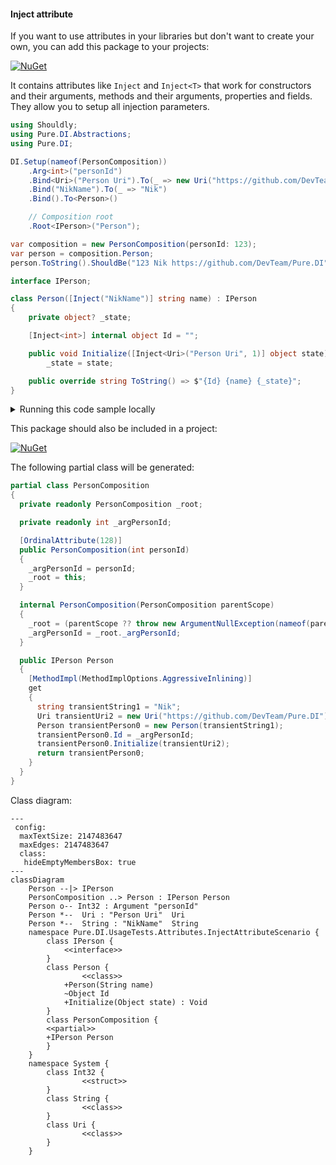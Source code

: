#### Inject attribute

If you want to use attributes in your libraries but don't want to create your own, you can add this package to your projects:

[![NuGet](https://img.shields.io/nuget/v/Pure.DI.Abstractions)](https://www.nuget.org/packages/Pure.DI.Abstractions)

It contains attributes like `Inject` and `Inject<T>` that work for constructors and their arguments, methods and their arguments, properties and fields. They allow you to setup all injection parameters.


```c#
using Shouldly;
using Pure.DI.Abstractions;
using Pure.DI;

DI.Setup(nameof(PersonComposition))
    .Arg<int>("personId")
    .Bind<Uri>("Person Uri").To(_ => new Uri("https://github.com/DevTeam/Pure.DI"))
    .Bind("NikName").To(_ => "Nik")
    .Bind().To<Person>()

    // Composition root
    .Root<IPerson>("Person");

var composition = new PersonComposition(personId: 123);
var person = composition.Person;
person.ToString().ShouldBe("123 Nik https://github.com/DevTeam/Pure.DI");

interface IPerson;

class Person([Inject("NikName")] string name) : IPerson
{
    private object? _state;

    [Inject<int>] internal object Id = "";

    public void Initialize([Inject<Uri>("Person Uri", 1)] object state) =>
        _state = state;

    public override string ToString() => $"{Id} {name} {_state}";
}
```

<details>
<summary>Running this code sample locally</summary>

- Make sure you have the [.NET SDK 9.0](https://dotnet.microsoft.com/en-us/download/dotnet/9.0) or later is installed
```bash
dotnet --list-sdk
```
- Create a net9.0 (or later) console application
```bash
dotnet new console -n Sample
```
- Add references to NuGet packages
  - [Pure.DI](https://www.nuget.org/packages/Pure.DI)
  - [Shouldly](https://www.nuget.org/packages/Shouldly)
  - [Pure.DI.Abstractions](https://www.nuget.org/packages/Pure.DI.Abstractions)
```bash
dotnet add package Pure.DI
dotnet add package Shouldly
dotnet add package Pure.DI.Abstractions
```
- Copy the example code into the _Program.cs_ file

You are ready to run the example 🚀
```bash
dotnet run
```

</details>

This package should also be included in a project:

[![NuGet](https://img.shields.io/nuget/v/Pure.DI)](https://www.nuget.org/packages/Pure.DI)

The following partial class will be generated:

```c#
partial class PersonComposition
{
  private readonly PersonComposition _root;

  private readonly int _argPersonId;

  [OrdinalAttribute(128)]
  public PersonComposition(int personId)
  {
    _argPersonId = personId;
    _root = this;
  }

  internal PersonComposition(PersonComposition parentScope)
  {
    _root = (parentScope ?? throw new ArgumentNullException(nameof(parentScope)))._root;
    _argPersonId = _root._argPersonId;
  }

  public IPerson Person
  {
    [MethodImpl(MethodImplOptions.AggressiveInlining)]
    get
    {
      string transientString1 = "Nik";
      Uri transientUri2 = new Uri("https://github.com/DevTeam/Pure.DI");
      Person transientPerson0 = new Person(transientString1);
      transientPerson0.Id = _argPersonId;
      transientPerson0.Initialize(transientUri2);
      return transientPerson0;
    }
  }
}
```

Class diagram:

```mermaid
---
 config:
  maxTextSize: 2147483647
  maxEdges: 2147483647
  class:
   hideEmptyMembersBox: true
---
classDiagram
	Person --|> IPerson
	PersonComposition ..> Person : IPerson Person
	Person o-- Int32 : Argument "personId"
	Person *--  Uri : "Person Uri"  Uri
	Person *--  String : "NikName"  String
	namespace Pure.DI.UsageTests.Attributes.InjectAttributeScenario {
		class IPerson {
			<<interface>>
		}
		class Person {
				<<class>>
			+Person(String name)
			~Object Id
			+Initialize(Object state) : Void
		}
		class PersonComposition {
		<<partial>>
		+IPerson Person
		}
	}
	namespace System {
		class Int32 {
				<<struct>>
		}
		class String {
				<<class>>
		}
		class Uri {
				<<class>>
		}
	}
```


